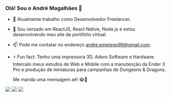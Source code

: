 ### Olá! Sou o André Magalhães 👋


- 🔭 Atualmente trabalho como Desenvolvedor Freelancer.
- 🌱 Sou versado em ReactJS, React Native, Node.js e estou desenvolvendo meu site de portifólio virtual.
- 📫 Pode me contatar no endereço andre.emprego99@gmail.com.
- ⚡ Fun fact: Tenho uma impressora 3D. Adoro Software e Hardware. Intercalo meus estudos de Web e Mobile com a manutenção da Ender 3 Pro e produção de miniaturas para campanhas de Dungeons & Dragons.

  Me manda uma mensagem aê! 😂🤞





<div> 
  <a href="https://www.instagram.com/acmagall/" target="_blank"><img src="https://img.shields.io/badge/-Instagram-%23E4405F?style=for-the-badge&logo=instagram&logoColor=white" target="_blank"></a>
  <a href = "mailto:andre.emprego99@gmail.com"><img src="https://img.shields.io/badge/-Gmail-%23333?style=for-the-badge&logo=gmail&logoColor=white" target="_blank"></a>
 <a href="https://www.linkedin.com/in/acmeok/" target="_blank"><img src="https://img.shields.io/badge/-LinkedIn-%230077B5?style=for-the-badge&logo=linkedin&logoColor=white" target="_blank"></a> 
</div>

